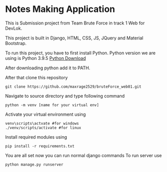 # Notes Making Application
This is Submission project from Team Brute Force in track 1 Web for DevLok.

This project is built in Django, HTML, CSS, JS, JQuery and Material Bootstrap.

To run this project, you have to first install Python.
Python version we are using is Python 3.9.5
[Python Download](https://www.python.org/downloads/)

After downloading python add it to PATH.

After that clone this repository

    git clone https://github.com/maxrage2529/bruteForce_web01.git
Navigate to source directory and type following command

    python -m venv [name for your virtual env]
Activate your virtual environment using 

    venv\scripts\actvate #for windows
    ./venv/scripts/activate #for linux

Install required modules using

    pip install -r requirements.txt

You are all set now you can run normal django commands
To run server use 

    python manage.py runserver
   
